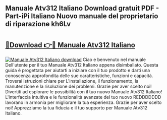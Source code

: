 ## Manuale Atv312 Italiano Download gratuit PDF - Part-iPi Italiano Nuovo manuale del proprietario di riparazione kh6Lv

# <h2><a href="http://df97cc.blite.top/?on=Manuale+Atv312+Italiano">🔗Download 👉🔴 Manuale Atv312 Italiano</a></h2>

[![Manuale Atv312 Italiano download](https://i.imgur.com/lujVjoI.png)](http://df97cc.blite.top/?on=Manuale+Atv312+Italiano)
Ciao e benvenuto nel manuale Dell'utente per il tuo Manuale Atv312 Italiano appena disimballato. Questa guida è progettata per aiutarti a iniziare con il tuo prodotto e darti una conoscenza approfondita delle sue caratteristiche, funzioni e capacità. Troverai istruzioni chiare per L'installazione, il funzionamento, la manutenzione e la risoluzione dei problemi. Grazie per aver scelto noi! Divertiti ad esplorare le possibilità con il tuo nuovo Manuale Atv312 Italiano! L'interfaccia intuitiva e le funzionalità avanzate del tuo nuovo REDDDDDDD lavorano in armonia per migliorare la tua esperienza. Grazie per aver scelto noi! Apprezziamo la tua fiducia e il tuo supporto per Manuale Atv312 Italiano.
